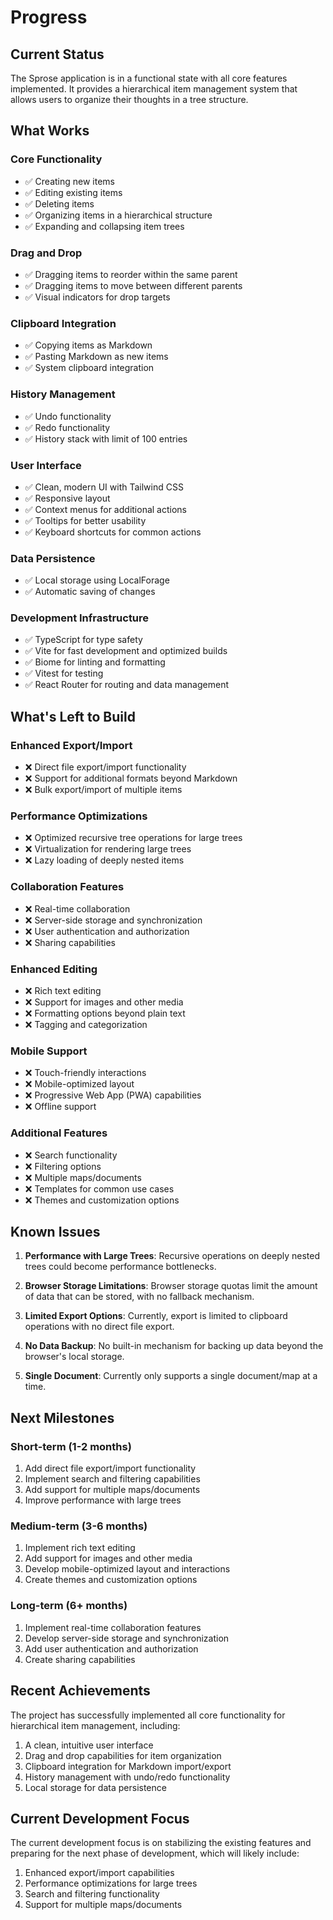 # Progress

## Current Status

The Sprose application is in a functional state with all core features implemented. It provides a hierarchical item management system that allows users to organize their thoughts in a tree structure.

## What Works

### Core Functionality

- ✅ Creating new items
- ✅ Editing existing items
- ✅ Deleting items
- ✅ Organizing items in a hierarchical structure
- ✅ Expanding and collapsing item trees

### Drag and Drop

- ✅ Dragging items to reorder within the same parent
- ✅ Dragging items to move between different parents
- ✅ Visual indicators for drop targets

### Clipboard Integration

- ✅ Copying items as Markdown
- ✅ Pasting Markdown as new items
- ✅ System clipboard integration

### History Management

- ✅ Undo functionality
- ✅ Redo functionality
- ✅ History stack with limit of 100 entries

### User Interface

- ✅ Clean, modern UI with Tailwind CSS
- ✅ Responsive layout
- ✅ Context menus for additional actions
- ✅ Tooltips for better usability
- ✅ Keyboard shortcuts for common actions

### Data Persistence

- ✅ Local storage using LocalForage
- ✅ Automatic saving of changes

### Development Infrastructure

- ✅ TypeScript for type safety
- ✅ Vite for fast development and optimized builds
- ✅ Biome for linting and formatting
- ✅ Vitest for testing
- ✅ React Router for routing and data management

## What's Left to Build

### Enhanced Export/Import

- ❌ Direct file export/import functionality
- ❌ Support for additional formats beyond Markdown
- ❌ Bulk export/import of multiple items

### Performance Optimizations

- ❌ Optimized recursive tree operations for large trees
- ❌ Virtualization for rendering large trees
- ❌ Lazy loading of deeply nested items

### Collaboration Features

- ❌ Real-time collaboration
- ❌ Server-side storage and synchronization
- ❌ User authentication and authorization
- ❌ Sharing capabilities

### Enhanced Editing

- ❌ Rich text editing
- ❌ Support for images and other media
- ❌ Formatting options beyond plain text
- ❌ Tagging and categorization

### Mobile Support

- ❌ Touch-friendly interactions
- ❌ Mobile-optimized layout
- ❌ Progressive Web App (PWA) capabilities
- ❌ Offline support

### Additional Features

- ❌ Search functionality
- ❌ Filtering options
- ❌ Multiple maps/documents
- ❌ Templates for common use cases
- ❌ Themes and customization options

## Known Issues

1. **Performance with Large Trees**: Recursive operations on deeply nested trees could become performance bottlenecks.

2. **Browser Storage Limitations**: Browser storage quotas limit the amount of data that can be stored, with no fallback mechanism.

3. **Limited Export Options**: Currently, export is limited to clipboard operations with no direct file export.

4. **No Data Backup**: No built-in mechanism for backing up data beyond the browser's local storage.

5. **Single Document**: Currently only supports a single document/map at a time.

## Next Milestones

### Short-term (1-2 months)

1. Add direct file export/import functionality
2. Implement search and filtering capabilities
3. Add support for multiple maps/documents
4. Improve performance with large trees

### Medium-term (3-6 months)

1. Implement rich text editing
2. Add support for images and other media
3. Develop mobile-optimized layout and interactions
4. Create themes and customization options

### Long-term (6+ months)

1. Implement real-time collaboration features
2. Develop server-side storage and synchronization
3. Add user authentication and authorization
4. Create sharing capabilities

## Recent Achievements

The project has successfully implemented all core functionality for hierarchical item management, including:

1. A clean, intuitive user interface
2. Drag and drop capabilities for item organization
3. Clipboard integration for Markdown import/export
4. History management with undo/redo functionality
5. Local storage for data persistence

## Current Development Focus

The current development focus is on stabilizing the existing features and preparing for the next phase of development, which will likely include:

1. Enhanced export/import capabilities
2. Performance optimizations for large trees
3. Search and filtering functionality
4. Support for multiple maps/documents
